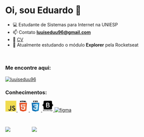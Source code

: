 <h1 align="left">Oi, sou Eduardo 👋</h1>

-  💻 Estudante de Sistemas para Internet na UNIESP
-  📫 Contato **luuiseduu96@gmail.com**
-  📄 <a href="https://drive.google.com/file/d/1cqYnudOV_BskuFsdxQr9brVdlsYgx0Ka/view?usp=sharing">CV</a>
-  🌱 Atualmente estudando o módulo **Explorer** pela Rocketseat

<br><h3 align="left">Me encontre aqui:</h3>

<p align="left">
<a href="https://linkedin.com/in/luuiseduu96" target="blank"><img align="center" src="https://raw.githubusercontent.com/rahuldkjain/github-profile-readme-generator/master/src/images/icons/Social/linked-in-alt.svg" alt="luuiseduu96" height="30" width="40" /></a>
</p>

<h3 align="left">Conhecimentos:</h3>


<p align="left"> 
  
  <a href="https://developer.mozilla.org/en-US/docs/Web/JavaScript" target="_blank" rel="noreferrer"> <img src="https://raw.githubusercontent.com/devicons/devicon/master/icons/javascript/javascript-original.svg" alt="javascript" width="35" height="35"/> </a><a href="https://www.w3.org/html/" target="_blank" rel="noreferrer"> <img src="https://raw.githubusercontent.com/devicons/devicon/master/icons/html5/html5-original-wordmark.svg" alt="html5" width="35" height="35"/> </a><a href="https://www.w3schools.com/css/" target="_blank" rel="noreferrer"> <img src="https://raw.githubusercontent.com/devicons/devicon/master/icons/css3/css3-original-wordmark.svg" alt="css3" width="35" height="35"/> </a><a href="https://getbootstrap.com" target="_blank" rel="noreferrer"> <img src="https://raw.githubusercontent.com/devicons/devicon/master/icons/bootstrap/bootstrap-plain-wordmark.svg" alt="bootstrap" width="35" height="35"/> </a><a href="https://www.figma.com/" target="_blank" rel="noreferrer"> <img src="https://www.vectorlogo.zone/logos/figma/figma-icon.svg" alt="figma" width="35" height="35"/> </a>
  

</p> <br>



<p>
<img width="320px" src="https://github-readme-stats-sigma-five.vercel.app/api/top-langs/?username=lepm96&hide=html&layout=compact&&hide_title=1&text_color=A9A9A9&bg_color=000000"/>
<img width="420px" align="right" src="https://github-readme-stats-sigma-five.vercel.app/api?username=lepm96&title_color=A9A9A9&text_color=A9A9A9&bg_color=000000&locale=en&show_icons=1&include_all_commits=1&icon_color=1E90FF">
</p>
